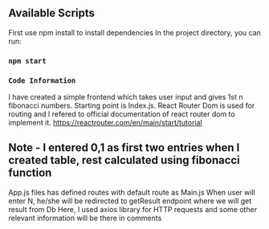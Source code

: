 
## Available Scripts
First use npm install to install dependencies
In the project directory, you can run:
### `npm start`

### `Code Information`
I have created a simple frontend which takes user input and gives 1st n fibonacci numbers.
Starting point is Index.js. React Router Dom is used for routing and I refered to official documentation of react router dom to implement it.
https://reactrouter.com/en/main/start/tutorial

## Note - I entered 0,1 as first two entries when I created table, rest calculated using fibonacci function

App.js files has defined routes with default route as Main.js
When user will enter N, he/she will be redirected to getResult endpoint where we will get result from Db
Here, I used axios library for HTTP requests and some other relevant information will be there in comments

